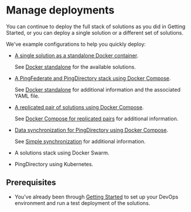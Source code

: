 # Manage deployments

You can continue to deploy the full stack of solutions as you did in Getting Started, or you can deploy a single solution or a different set of solutions.

We've example configurations to help you quickly deploy:

 * [A single solution as a standalone Docker container](deployStandalone.md).

    See [Docker standalone](../10-docker-standalone/README.md) for the available solutions.

 * [A PingFederate and PingDirectory stack using Docker Compose](deployCompose.md).

    See [Docker standalone](../11-docker-compose/01-simple-stack/README.md) for additional information and the associated YAML file.

 * [A replicated pair of solutions using Docker Compose](deployReplication.md).

   See [Docker Compose for replicated pairs](../11-docker-compose/02-replicated-pair/README.md) for additional information.

 * [Data synchronization for PingDirectory using Docker Compose](deploySync.md).

   See [Simple synchronization](../11-docker-compose/04-simple-sync/README.md) for additional information.

 * A solutions stack using Docker Swarm.


 * PingDirectory using Kubernetes.

## Prerequisites

  * You've already been through [Getting Started](evaluate.md) to set up your DevOps environment and run a test deployment of the solutions.
